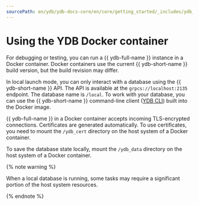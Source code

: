 ```yaml
---
sourcePath: en/ydb/ydb-docs-core/en/core/getting_started/_includes/ydb_docker/01_intro.md
---
```

# Using the YDB Docker container

For debugging or testing, you can run a {{ ydb-full-name }} instance in a Docker container. Docker containers use the current {{ ydb-short-name }} build version, but the build revision may differ.

In local launch mode, you can only interact with a database using the {{ ydb-short-name }} API. The API is available at the `grpcs://localhost:2135` endpoint. The database name is `/local`. To work with your database, you can use the {{ ydb-short-name }} command-line client ([YDB CLI](../../../reference/ydb-cli/index.md)) built into the Docker image.

{{ ydb-full-name }} in a Docker container accepts incoming TLS-encrypted connections. Certificates are generated automatically. To use certificates, you need to mount the `/ydb_cert`  directory on the host system of a Docker container.

To save the database state locally, mount the `/ydb_data` directory on the host system of a Docker container.

{% note warning %}

When a local database is running, some tasks may require a significant portion of the host system resources.

{% endnote %}
